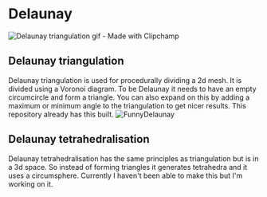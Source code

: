 # Delaunay
![Delaunay triangulation gif - Made with Clipchamp](https://github.com/yanniboii/Delaunay/assets/125374308/117727db-a784-44a6-b5fa-84be6f3e802e)

## Delaunay triangulation
Delaunay triangulation is used for procedurally dividing a 2d mesh. It is divided using a Voronoi diagram. To be Delaunay it needs to have an empty circumcircle and form a triangle. You can also expand on this by adding a maximum or minimum angle to the triangulation to get nicer results.
This repository already has this built.
![FunnyDelaunay](https://github.com/yanniboii/Delaunay/assets/125374308/33e956dc-b5d2-44b3-9913-fc599eb51a44)


## Delaunay tetrahedralisation
Delaunay tetrahedralisation has the same principles as triangulation but is in a 3d space. So instead of forming triangles it generates tetrahedra and it uses a circumsphere.
Currently I haven't been able to make this but I'm working on it.
